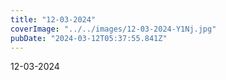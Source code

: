 ```yaml
---
title: "12-03-2024"
coverImage: "../../images/12-03-2024-Y1Nj.jpg"
pubDate: "2024-03-12T05:37:55.841Z"
---
```


12-03-2024
